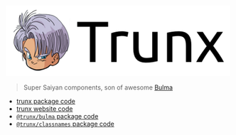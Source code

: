 <img src="./webapps/trunx-docs/public/assets/trunx-logotype-black.png" width="510"/>

> Super Saiyan components, son of awesome [Bulma]

- [trunx package code](./packages/trunx)
- [trunx website code](./webapps/trunx-docs)
- [`@trunx/bulma` package code](./packages/bulma)
- [`@trunx/classnames` package code](./packages/classnames)

[bulma]: https://bulma.io "Bulma CSS framework"
